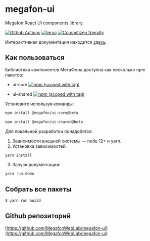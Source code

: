 # megafon-ui

Megafon React UI components library.

[![Github Actions](https://github.com/MegafonWebLab/megafon-ui/workflows/megafon-ui%20CI/badge.svg)](https://github.com/MegafonWebLab/megafon-ui/actions)
[![lerna](https://img.shields.io/badge/maintained%20with-lerna-cc00ff.svg)](https://lerna.js.org/)
[![Commitizen friendly](https://img.shields.io/badge/commitizen-friendly-brightgreen.svg)](http://commitizen.github.io/cz-cli/)

Интерактивная документация находится [здесь](https://ui.megafon.ru/EqR2rxoML8).

## Как пользоваться

Библиотека компонентов МегаФона доступна как несколько npm пакетов:
- ui-core
[![npm (scoped with tag)](https://img.shields.io/npm/v/@megafon/ui-core/beta?label=%40megafon%2Fui-core)](https://www.npmjs.com/package/@megafon/ui-core/v/beta)

- ui-shared
[![npm (scoped with tag)](https://img.shields.io/npm/v/@megafon/ui-shared/beta?label=%40megafon%2Fui-shared)](https://www.npmjs.com/package/@megafon/ui-shared/v/beta)

Установите используя команды:
```bash
npm install @megafon/ui-core@beta
```
```bash
npm install @megafon/ui-shared@beta
```

Для локальной разработки понадобятся:

1. Зависимости внешней системы — node 12+ и yarn.
2. Установка зависимостей.
```bash
yarn install
```
3. Запуск документации:
```bash
yarn run demo
```

## Собрать все пакеты

```bash
$ yarn run build
```

## Github репозиторий

[https://github.com/MegafonWebLab/megafon-ui](https://github.com/MegafonWebLab/megafon-ui)
